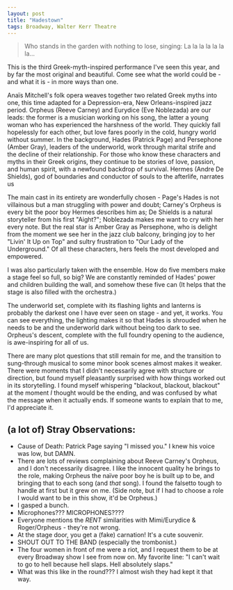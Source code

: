 ```yaml
---
layout: post
title: "Hadestown"
tags: Broadway, Walter Kerr Theatre
---
```

> Who stands in the garden with nothing to lose, singing:
> La la la la la la la…

This is the third Greek-myth-inspired performance I've seen this year, and by far the most original and beautiful. Come see what the world could be - and what it is - in more ways than one.

Anaïs Mitchell's folk opera weaves together two related Greek myths into one, this time adapted for a Depression-era, New Orleans-inspired jazz period. Orpheus (Reeve Carney) and Eurydice (Eve Noblezada) are our leads: the former is a musician working on his song, the latter a young woman who has experienced the harshness of the world. They quickly fall hopelessly for each other, but love fares poorly in the cold, hungry world without summer. In the background, Hades (Patrick Page) and Persephone (Amber Gray), leaders of the underworld, work through marital strife and the decline of their relationship. For those who know these characters and myths in their Greek origins, they continue to be stories of love, passion, and human spirit, with a newfound backdrop of survival. Hermes (Andre De Shields), god of boundaries and conductor of souls to the afterlife, narrates us

The main cast in its entirety are wonderfully chosen - Page's Hades is not villainous but a man struggling with power and doubt; Carney's Orpheus is every bit the poor boy Hermes describes him as; De Shields is a natural storyteller from his first "Aight?"; Noblezada makes me want to cry with her every note. But the real star is Amber Gray as Persephone, who is delight from the moment we see her in the jazz club balcony, bringing joy to her "Livin' It Up on Top" and sultry frustration to "Our Lady of the Underground." Of all these characters, hers feels the most developed and empowered.

I was also particularly taken with the ensemble. How do five members make a stage feel so full, so big? We are constantly reminded of Hades' power and children building the wall, and somehow these five can (It helps that the stage is also filled with the orchestra.)

The underworld set, complete with its flashing lights and lanterns is probably the darkest one I have ever seen on stage - and yet, it works. You can see everything, the lighting makes it so that Hades is shrouded when he needs to be and the underworld dark without being too dark to see. Orpheus's descent, complete with the full foundry opening to the audience, is awe-inspiring for all of us.

There are many plot questions that still remain for me, and the transition to sung-through musical to some minor book scenes almost makes it weaker. There were moments that I didn't necessarily agree with structure or direction, but found myself pleasantly surprised with how things worked out in its storytelling. I found myself whispering "blackout, blackout, blackout" at the moment *I* thought would be the ending, and was confused by what the message when it actually ends. If someone wants to explain that to me, I'd appreciate it.

## (a lot of) Stray Observations:
- Cause of Death: Patrick Page saying "I missed you." I knew his voice was low, but DAMN.
- There are lots of reviews complaining about Reeve Carney's Orpheus, and I don't necessarily disagree. I like the innocent quality he brings to the role, making Orpheus the naïve poor boy he is built up to be, and bringing that to each song (and *that* song). I found the falsetto tough to handle at first but it grew on me. (Side note, but if I had to choose a role I would want to be in this show, it'd be Orpheus.)
- I gasped a bunch.
- Microphones??? MICROPHONES????
- Everyone mentions the *RENT* similarities with Mimi/Eurydice & Roger/Orpheus - they're not wrong.
- At the stage door, you get a (fake) carnation! It's a cute souvenir.
- SHOUT OUT TO THE BAND (especially the trombonist.)
- The four women in front of me were a riot, and I request them to be at every Broadway show I see from now on. My favorite line: "I can't wait to go to hell because hell slaps. Hell absolutely slaps."
- What was this like in the round??? I almost wish they had kept it that way.
